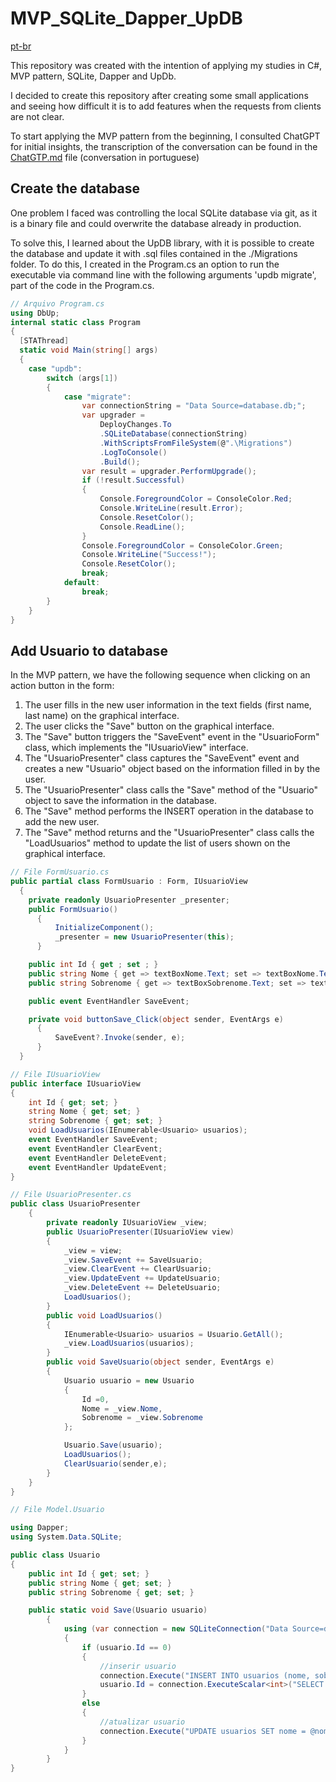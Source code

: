 # MVP_SQLite_Dapper_UpDB

[pt-br](./README.pt-br.md)

This repository was created with the intention of applying my studies in C#, MVP pattern, SQLite, Dapper and UpDb.

I decided to create this repository after creating some small applications and seeing how difficult it is to add features when the requests from clients are not clear.

To start applying the MVP pattern from the beginning, I consulted ChatGPT for initial insights, the transcription of the conversation can be found in the [ChatGTP.md](./ChatGPT.md) file (conversation in portuguese)

## Create the database

One problem I faced was controlling the local SQLite database via git, as it is a binary file and could overwrite the database already in production. 

To solve this, I learned about the UpDB library, with it is possible to create the database and update it with .sql files contained in the ./Migrations folder. To do this, I created in the Program.cs an option to run the executable via command line with the following arguments 'updb migrate', part of the code in the Program.cs.

```C#
// Arquivo Program.cs
using DbUp;
internal static class Program
{
  [STAThread]
  static void Main(string[] args)
  {
    case "updb":
        switch (args[1])
        {
            case "migrate":
                var connectionString = "Data Source=database.db;";
                var upgrader = 
                    DeployChanges.To
                    .SQLiteDatabase(connectionString)
                    .WithScriptsFromFileSystem(@".\Migrations")
                    .LogToConsole()
                    .Build();
                var result = upgrader.PerformUpgrade();
                if (!result.Successful)
                {
                    Console.ForegroundColor = ConsoleColor.Red;
                    Console.WriteLine(result.Error);
                    Console.ResetColor();
                    Console.ReadLine();
                }
                Console.ForegroundColor = ConsoleColor.Green;
                Console.WriteLine("Success!");
                Console.ResetColor();
                break;
            default:
                break;
        }
    }
}
```

## Add Usuario to database

In the MVP pattern, we have the following sequence when clicking on an action button in the form:

1. The user fills in the new user information in the text fields (first name, last name) on the graphical interface.
1. The user clicks the "Save" button on the graphical interface.
1. The "Save" button triggers the "SaveEvent" event in the "UsuarioForm" class, which implements the "IUsuarioView" interface.
1. The "UsuarioPresenter" class captures the "SaveEvent" event and creates a new "Usuario" object based on the information filled in by the user.
1. The "UsuarioPresenter" class calls the "Save" method of the "Usuario" object to save the information in the database.
1. The "Save" method performs the INSERT operation in the database to add the new user.
1. The "Save" method returns and the "UsuarioPresenter" class calls the "LoadUsuarios" method to update the list of users shown on the graphical interface.

```C#
// File FormUsuario.cs
public partial class FormUsuario : Form, IUsuarioView
  {
    private readonly UsuarioPresenter _presenter;
    public FormUsuario()
      {
          InitializeComponent();
          _presenter = new UsuarioPresenter(this);
      }

    public int Id { get ; set ; }
    public string Nome { get => textBoxNome.Text; set => textBoxNome.Text = value; }
    public string Sobrenome { get => textBoxSobrenome.Text; set => textBoxSobrenome.Text=value; }

    public event EventHandler SaveEvent;

    private void buttonSave_Click(object sender, EventArgs e)
      {
          SaveEvent?.Invoke(sender, e);
      }
  }      
```
```C#
// File IUsuarioView
public interface IUsuarioView
{
    int Id { get; set; }
    string Nome { get; set; }
    string Sobrenome { get; set; }
    void LoadUsuarios(IEnumerable<Usuario> usuarios);
    event EventHandler SaveEvent;
    event EventHandler ClearEvent;
    event EventHandler DeleteEvent;
    event EventHandler UpdateEvent;
}
```

```C#
// File UsuarioPresenter.cs
public class UsuarioPresenter
    {
        private readonly IUsuarioView _view;
        public UsuarioPresenter(IUsuarioView view)
        {
            _view = view;
            _view.SaveEvent += SaveUsuario;
            _view.ClearEvent += ClearUsuario;
            _view.UpdateEvent += UpdateUsuario;
            _view.DeleteEvent += DeleteUsuario;
            LoadUsuarios();
        }
        public void LoadUsuarios()
        {
            IEnumerable<Usuario> usuarios = Usuario.GetAll();
            _view.LoadUsuarios(usuarios);
        }
        public void SaveUsuario(object sender, EventArgs e)
        {
            Usuario usuario = new Usuario
            {
                Id =0,
                Nome = _view.Nome,
                Sobrenome = _view.Sobrenome
            };

            Usuario.Save(usuario);
            LoadUsuarios();
            ClearUsuario(sender,e);
        }
    }
}
```

```C#
// File Model.Usuario

using Dapper;
using System.Data.SQLite;

public class Usuario
{
    public int Id { get; set; }
    public string Nome { get; set; }
    public string Sobrenome { get; set; }

    public static void Save(Usuario usuario)
        {
            using (var connection = new SQLiteConnection("Data Source=database.db"))
            {
                if (usuario.Id == 0)
                {
                    //inserir usuario
                    connection.Execute("INSERT INTO usuarios (nome, sobrenome) VALUES (@nome, @sobrenome)", usuario);
                    usuario.Id = connection.ExecuteScalar<int>("SELECT last_insert_rowid()");
                }
                else
                {
                    //atualizar usuario
                    connection.Execute("UPDATE usuarios SET nome = @nome, sobrenome = @sobrenome WHERE id = @id", usuario);
                }
            }
        } 
}
```
